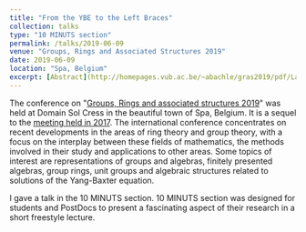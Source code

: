 ```yaml
---
title: "From the YBE to the Left Braces"
collection: talks
type: "10 MINUTS section"
permalink: /talks/2019-06-09
venue: "Groups, Rings and Associated Structures 2019"
date: 2019-06-09
location: "Spa, Belgium"
excerpt: [Abstract](http://homepages.vub.ac.be/~abachle/gras2019/pdf/Lau.pdf), [Slides](http://homepages.vub.ac.be/~abachle/gras2019/slides/Lau_Slides_GRAS2019.pdf)
---
```


The conference on "[Groups, Rings and associated structures 2019](http://homepages.vub.ac.be/~abachle/gras2019/)" was held at Domain Sol Cress in the beautiful town of Spa, Belgium. It is a sequel to the [meeting held in 2017](http://homepages.vub.ac.be/~abachle/gryb/). The international conference concentrates on recent developments in the areas of ring theory and group theory, with a focus on the interplay between these fields of mathematics, the methods involved in their study and applications to other areas. Some topics of interest are representations of groups and algebras, finitely presented algebras, group rings, unit groups and algebraic structures related to solutions of the Yang-Baxter equation.

I gave a talk in the 10 MINUTS section. 10 MINUTS section was designed for students and PostDocs to present a fascinating aspect of their research in a short freestyle lecture. 
